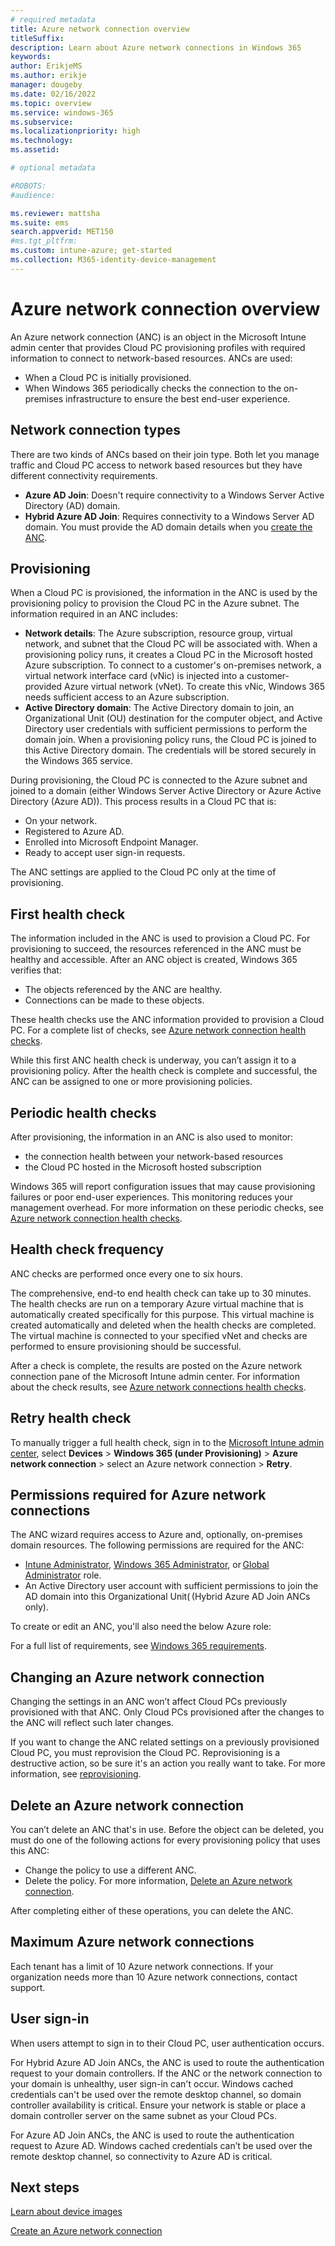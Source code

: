 ```yaml
---
# required metadata
title: Azure network connection overview
titleSuffix:
description: Learn about Azure network connections in Windows 365
keywords:
author: ErikjeMS  
ms.author: erikje
manager: dougeby
ms.date: 02/16/2022
ms.topic: overview
ms.service: windows-365
ms.subservice:
ms.localizationpriority: high
ms.technology:
ms.assetid: 

# optional metadata

#ROBOTS:
#audience:

ms.reviewer: mattsha
ms.suite: ems
search.appverid: MET150
#ms.tgt_pltfrm:
ms.custom: intune-azure; get-started
ms.collection: M365-identity-device-management
---
```


# Azure network connection overview

An Azure network connection (ANC) is an object in the Microsoft Intune admin center that provides Cloud PC provisioning profiles with required information to connect to network-based resources. ANCs are used:

- When a Cloud PC is initially provisioned.
- When Windows 365 periodically checks the connection to the on-premises infrastructure to ensure the best end-user experience.

## Network connection types

There are two kinds of ANCs based on their join type. Both let you manage traffic and Cloud PC access to network based resources but they have different connectivity requirements.

- **Azure AD Join**: Doesn't require connectivity to a Windows Server Active Directory (AD) domain.
- **Hybrid Azure AD Join**: Requires connectivity to a Windows Server AD domain. You must provide the AD domain details when you [create the ANC](create-azure-network-connection.md).

## Provisioning

When a Cloud PC is provisioned, the information in the ANC is used by the provisioning policy to provision the Cloud PC in the Azure subnet. The information required in an ANC includes:

- **Network details**: The Azure subscription, resource group, virtual network, and subnet that the Cloud PC will be associated with. When a provisioning policy runs, it creates a Cloud PC in the Microsoft hosted Azure subscription. To connect to a customer's on-premises network, a virtual network interface card (vNic) is injected into a customer-provided Azure virtual network (vNet). To create this vNic, Windows 365 needs sufficient access to an Azure subscription.
- **Active Directory domain**: The Active Directory domain to join, an Organizational Unit (OU) destination for the computer object, and Active Directory user credentials with sufficient permissions to perform the domain join. When a provisioning policy runs, the Cloud PC is joined to this Active Directory domain. The credentials will be stored securely in the Windows 365 service.

During provisioning, the Cloud PC is connected to the Azure subnet and joined to a domain (either Windows Server Active Directory or Azure Active Directory (Azure AD)). This process results in a Cloud PC that is:

- On your network.
- Registered to Azure AD.
- Enrolled into Microsoft Endpoint Manager.
- Ready to accept user sign-in requests.

The ANC settings are applied to the Cloud PC only at the time of provisioning.

## First health check

The information included in the ANC is used to provision a Cloud PC. For provisioning to succeed, the resources referenced in the ANC must be healthy and accessible. After an ANC object is created, Windows 365 verifies that:

- The objects referenced by the ANC are healthy.
- Connections can be made to these objects.

These health checks use the ANC information provided to provision a Cloud PC. For a complete list of checks, see [Azure network connection health checks](health-checks.md).

While this first ANC health check is underway, you can’t assign it to a provisioning policy. After the health check is complete and successful, the ANC can be assigned to one or more provisioning policies.

## Periodic health checks

After provisioning, the information in an ANC is also used to monitor:

- the connection health between your network-based resources
- the Cloud PC hosted in the Microsoft hosted subscription

Windows 365 will report configuration issues that may cause provisioning failures or poor end-user experiences. This monitoring reduces your management overhead. For more information on these periodic checks, see [Azure network connection health checks](health-checks.md).

## Health check frequency

ANC checks are performed once every one to six hours.

The comprehensive, end-to end health check can take up to 30 minutes. The health checks are run on a temporary Azure virtual machine that is automatically created specifically for this purpose. This virtual machine is created automatically and deleted when the health checks are completed. The virtual machine is connected to your specified vNet and checks are performed to ensure provisioning should be successful.

After a check is complete, the results are posted on the Azure network connection pane of the Microsoft Intune admin center. For information about the check results, see [Azure network connections health checks](health-checks.md).  

## Retry health check

To manually trigger a full health check, sign in to the [Microsoft Intune admin center](https://go.microsoft.com/fwlink/?linkid=2109431), select **Devices** > **Windows 365 (under Provisioning)** > **Azure network connection** > select an Azure network connection > **Retry**.

## Permissions required for Azure network connections

The ANC wizard requires access to Azure and, optionally, on-premises domain resources. The following permissions are required for the ANC:

- [Intune Administrator](/azure/active-directory/roles/permissions-reference#intune-administrator), [Windows 365 Administrator](/azure/active-directory/roles/permissions-reference), or [Global Administrator](/azure/active-directory/roles/permissions-reference#global-administrator) role.
- An Active Directory user account with sufficient permissions to join the AD domain into this Organizational Unit( (Hybrid Azure AD Join ANCs only).

To create or edit an ANC, you'll also need the below Azure role:

For a full list of requirements, see [Windows 365 requirements](requirements.md).

## Changing an Azure network connection

Changing the settings in an ANC won’t affect Cloud PCs previously provisioned with that ANC. Only Cloud PCs provisioned after the changes to the ANC will reflect such later changes.

If you want to change the ANC related settings on a previously provisioned Cloud PC, you must reprovision the Cloud PC. Reprovisioning is a destructive action, so be sure it's an action you really want to take. For more information, see [reprovisioning](provisioning.md#reprovisioning).  

## Delete an Azure network connection

You can’t delete an ANC that's in use. Before the object can be deleted, you must do one of the following actions for every provisioning policy that uses this ANC:

- Change the policy to use a different ANC.
- Delete the policy. For more information, [Delete an Azure network connection](delete-azure-network-connection.md).

After completing either of these operations, you can delete the ANC.

## Maximum Azure network connections

Each tenant has a limit of 10 Azure network connections. If your organization needs more than 10 Azure network connections, contact support.

## User sign-in

When users attempt to sign in to their Cloud PC, user authentication occurs.

For Hybrid Azure AD Join ANCs, the ANC is used to route the authentication request to your domain controllers. If the ANC or the network connection to your domain is unhealthy, user sign-in can't occur. Windows cached credentials can't be used over the remote desktop channel, so domain controller availability is critical. Ensure your network is stable or place a domain controller server on the same subnet as your Cloud PCs.

For Azure AD Join ANCs, the ANC is used to route the authentication request to Azure AD. Windows cached credentials can’t be used over the remote desktop channel, so connectivity to Azure AD is critical.

<!-- ########################## -->
## Next steps

[Learn about device images](device-images.md)

[Create an Azure network connection](create-azure-network-connection.md)
